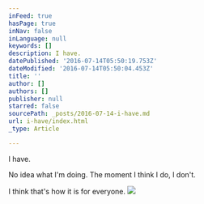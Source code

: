 ```yaml
---
inFeed: true
hasPage: true
inNav: false
inLanguage: null
keywords: []
description: I have.
datePublished: '2016-07-14T05:50:19.753Z'
dateModified: '2016-07-14T05:50:04.453Z'
title: ''
author: []
authors: []
publisher: null
starred: false
sourcePath: _posts/2016-07-14-i-have.md
url: i-have/index.html
_type: Article

---
```

I have.

No idea what I'm doing. The moment I think I do, I don't. 

I think that's how it is for everyone.
![](https://the-grid-user-content.s3-us-west-2.amazonaws.com/bb35ae39-5395-4337-a9ce-bd322b038d20.jpg)